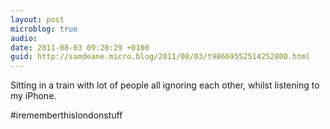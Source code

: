 ```yaml
---
layout: post
microblog: true
audio: 
date: 2011-08-03 09:20:29 +0100
guid: http://samdeane.micro.blog/2011/08/03/t98669552514252800.html
---
```

Sitting in a train with lot of people all ignoring each other, whilst listening to my iPhone. 

#irememberthislondonstuff
